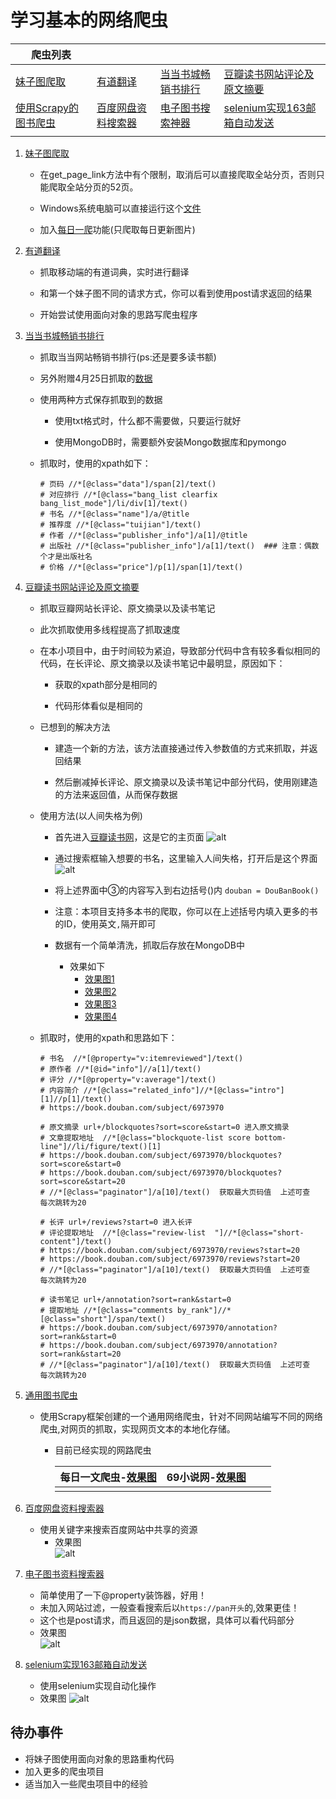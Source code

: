 # 学习基本的网络爬虫

| 爬虫列表                                          |                                                  |                                                              |                                                              |
| ------------------------------------------------- | ------------------------------------------------ | ------------------------------------------------------------ | ------------------------------------------------------------ |
| [妹子图爬取](meizi_web_spider/spider_mm.py)       | [有道翻译](youdao_web_spider/YouDaoTranslate.py) | [当当书城畅销书排行](dangdang_web_spider/DangDangWangBook.py) | [豆瓣读书网站评论及原文摘要](douban_web_spider/DouBanBook.py) |
| [使用Scrapy的图书爬虫](book_spider/book_spider) |    [百度网盘资料搜索器](baidu_pan_spider/crawlbaidunet.py)                                              | [电子图书搜索神器](search_book_net/Find_book_pdf.py)                                                             |  [selenium实现163邮箱自动发送](163_email/email_163.py)                                                             |
|                                                   |                                                  |                                                              |                                                              |



1. [妹子图爬取](meizi_web_spider/spider_mm.py)  
   - 在get_page_link方法中有个限制，取消后可以直接爬取全站分页，否则只能爬取全站分页的52页。
       
   - Windows系统电脑可以直接运行这个[文件](meizi_web_spider/dist/spider_mm.exe)
       
   - 加入[每日一爬](meizi_web_spider/everyday_spider_mm.py)功能(只爬取每日更新图片)
    
2. [有道翻译](youdao_web_spider/YouDaoTranslate.py)
   - 抓取移动端的有道词典，实时进行翻译
       
   - 和第一个妹子图不同的请求方式，你可以看到使用post请求返回的结果
       
   - 开始尝试使用面向对象的思路写爬虫程序
    
3. [当当书城畅销书排行](dangdang_web_spider/DangDangWangBook.py)
   - 抓取当当网站畅销书排行(ps:还是要多读书额)
     
   - 另外附赠4月25日抓取的[数据](dangdang_web_spider/当当网图书销量排行榜.txt)
     
   - 使用两种方式保存抓取到的数据
  
     - 使用txt格式时，什么都不需要做，只要运行就好
     
     - 使用MongoDB时，需要额外安装Mongo数据库和pymongo
  
   - 抓取时，使用的xpath如下：
  
        ```
        # 页码 //*[@class="data"]/span[2]/text()
        # 对应排行 //*[@class="bang_list clearfix bang_list_mode"]/li/div[1]/text()
        # 书名 //*[@class="name"]/a/@title
        # 推荐度 //*[@class="tuijian"]/text()
        # 作者 //*[@class="publisher_info"]/a[1]/@title
        # 出版社 //*[@class="publisher_info"]/a[1]/text()  ### 注意：偶数个才是出版社名
        # 价格 //*[@class="price"]/p[1]/span[1]/text()
        ```
4. [豆瓣读书网站评论及原文摘要](douban_web_spider/DouBanBook.py)

   - 抓取豆瓣网站长评论、原文摘录以及读书笔记
   
   - 此次抓取使用多线程提高了抓取速度 
   
   - 在本小项目中，由于时间较为紧迫，导致部分代码中含有较多看似相同的代码，在长评论、原文摘录以及读书笔记中最明显，原因如下：
   
     - 获取的xpath部分是相同的
   
     - 代码形体看似是相同的
   
   - 已想到的解决方法

     - 建造一个新的方法，该方法直接通过传入参数值的方式来抓取，并返回结果
   
     - 然后删减掉长评论、原文摘录以及读书笔记中部分代码，使用刚建造的方法来返回值，从而保存数据

    - 使用方法(以人间失格为例)
      - 首先进入[豆瓣读书网](https://book.douban.com/)，这是它的主页面
       ![alt](douban_web_spider/img/豆瓣读书主页.png)

      - 通过搜索框输入想要的书名，这里输入人间失格，打开后是这个界面
       ![alt](douban_web_spider/img/人间失格.png)

       - 将上述界面中③的内容写入到右边括号()内
          `douban = DouBanBook()`

       - 注意：本项目支持多本书的爬取，你可以在上述括号内填入更多的书的ID，使用英文`,`隔开即可
        
       - 数据有一个简单清洗，抓取后存放在MongoDB中
         - 效果如下
           - [效果图1](douban_web_spider/img/book_content.png)
           - [效果图2](douban_web_spider/img/original.png)
           - [效果图3](douban_web_spider/img/comments.png)
           - [效果图4](douban_web_spider/img/notes.png)
   
    - 抓取时，使用的xpath和思路如下：

        ```
        # 书名  //*[@property="v:itemreviewed"]/text()
        # 原作者 //*[@id="info"]//a[1]/text()
        # 评分 //*[@property="v:average"]/text()
        # 内容简介 //*[@class="related_info"]//*[@class="intro"][1]//p[1]/text()
        # https://book.douban.com/subject/6973970

        # 原文摘录 url+/blockquotes?sort=score&start=0 进入原文摘录  
        # 文章提取地址  //*[@class="blockquote-list score bottom-line"]//li/figure/text()[1]
        # https://book.douban.com/subject/6973970/blockquotes?sort=score&start=0
        # https://book.douban.com/subject/6973970/blockquotes?sort=score&start=20
        # //*[@class="paginator"]/a[10]/text()  获取最大页码值  上述可查  每次跳转为20

        # 长评 url+/reviews?start=0 进入长评
        # 评论提取地址  //*[@class="review-list  "]//*[@class="short-content"]/text()
        # https://book.douban.com/subject/6973970/reviews?start=20
        # https://book.douban.com/subject/6973970/reviews?start=20
        # //*[@class="paginator"]/a[10]/text()  获取最大页码值  上述可查  每次跳转为20

        # 读书笔记 url+/annotation?sort=rank&start=0
        # 提取地址 //*[@class="comments by_rank"]//*[@class="short"]/span/text()
        # https://book.douban.com/subject/6973970/annotation?sort=rank&start=0
        # https://book.douban.com/subject/6973970/annotation?sort=rank&start=20
        # //*[@class="paginator"]/a[10]/text()  获取最大页码值  上述可查  每次跳转为20
        ```
5. [通用图书爬虫](book_spider/book_spider)
   
   - 使用Scrapy框架创建的一个通用网络爬虫，针对不同网站编写不同的网络爬虫,对网页的抓取，实现网页文本的本地化存储。
     - 目前已经实现的网路爬虫
     
       | 每日一文爬虫-[效果图](img/book_spider/meiriyiwen效果图.png) |69小说网-[效果图](img/book_spider/novel效果图.png) |      |      |
       | :----------- | ---- | ---- | ---- |
       |              |      |      |      |

6. [百度网盘资料搜索器](baidu_pan_spider/crawlbaidunet.py)
    - 使用关键字来搜索百度网站中共享的资源
      - 效果图   
      ![alt](img/baidu_pan/baidu_pan效果图.png)

7. [电子图书资料搜索器](search_book_net/Find_book_pdf.py)
      - 简单使用了一下@property装饰器，好用！
      - 未加入网站过滤，一般查看搜索后以`https://pan开头`的,效果更佳！
      - 这个也是post请求，而且返回的是json数据，具体可以看代码部分
      - 效果图   
      ![alt](img/search_book_net/Find_book_pdf效果图.png)
    
8. [selenium实现163邮箱自动发送](163_email/email_163.py) 
      - 使用selenium实现自动化操作
      - 效果图
        ![alt](img/email/email.png)


## 待办事件

- 将妹子图使用面向对象的思路重构代码
- 加入更多的爬虫项目
- 适当加入一些爬虫项目中的经验